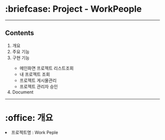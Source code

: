 <h1>:briefcase: Project - WorkPeople</h1>
<hr>
<h2>Contents</h2>
<ol>
 <li>개요</li>
 <li>주요 기능</li>
 <li>구현 기능</li>
  <ul>
   <li>메인화면 프로젝트 리스트조회</li>
   <li>내 프로젝트 조회</li>
   <li>프로젝트 게시물관리</li>
   <li>프로젝트 관리자 승인</li>
  </ul>
 <li>Document</li>
</ol>
<hr>
<h1>:office: 개요</h1>
<li>프로젝트명 : Work Peple</li>
